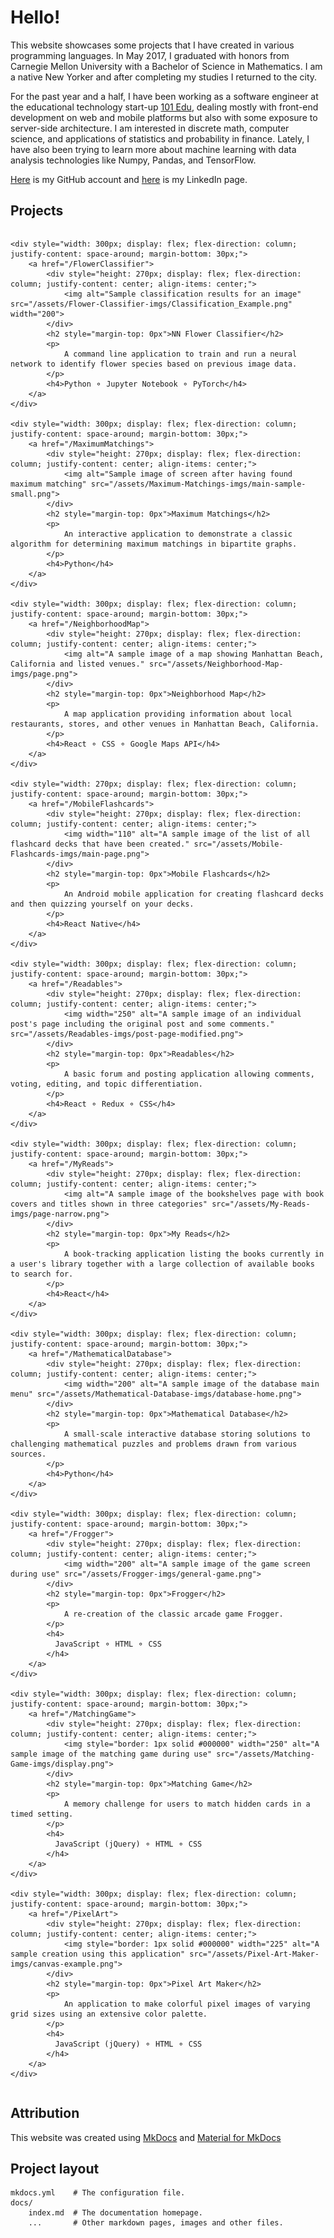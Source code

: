 # Hello!

This website showcases some projects that I have created in various programming languages.
In May 2017, I graduated with honors from Carnegie Mellon University with a Bachelor of Science in Mathematics. I am a native New Yorker and after completing my studies I returned to the city.

For the past year and a half, I have been working as a software engineer at the educational technology start-up <a href="https://101edu.co" target="\_blank">101 Edu</a>, dealing mostly with front-end development on web and mobile platforms but also with some exposure to server-side architecture. I am interested in discrete math, computer science, and applications of statistics and probability in finance. Lately, I have also been trying to learn more about machine learning with data analysis technologies like Numpy, Pandas, and TensorFlow.

[Here](https://github.com/wbchristerson) is my GitHub account and [here](https://www.linkedin.com/in/william-christerson/) is my LinkedIn page.

## Projects

<div style="display: flex; flex-direction: row; justify-content: space-around; flex-wrap: wrap;">

    <div style="width: 300px; display: flex; flex-direction: column; justify-content: space-around; margin-bottom: 30px;">
        <a href="/FlowerClassifier">
            <div style="height: 270px; display: flex; flex-direction: column; justify-content: center; align-items: center;">
                <img alt="Sample classification results for an image" src="/assets/Flower-Classifier-imgs/Classification_Example.png" width="200">
            </div>
            <h2 style="margin-top: 0px">NN Flower Classifier</h2>
            <p>
                A command line application to train and run a neural network to identify flower species based on previous image data.
            </p>
            <h4>Python ⚬ Jupyter Notebook ⚬ PyTorch</h4>
        </a>
    </div>

    <div style="width: 300px; display: flex; flex-direction: column; justify-content: space-around; margin-bottom: 30px;">
        <a href="/MaximumMatchings">
            <div style="height: 270px; display: flex; flex-direction: column; justify-content: center; align-items: center;">
                <img alt="Sample image of screen after having found maximum matching" src="/assets/Maximum-Matchings-imgs/main-sample-small.png">
            </div>
            <h2 style="margin-top: 0px">Maximum Matchings</h2>
            <p>
                An interactive application to demonstrate a classic algorithm for determining maximum matchings in bipartite graphs.
            </p>
            <h4>Python</h4>
        </a>
    </div>

    <div style="width: 300px; display: flex; flex-direction: column; justify-content: space-around; margin-bottom: 30px;">
        <a href="/NeighborhoodMap">
            <div style="height: 270px; display: flex; flex-direction: column; justify-content: center; align-items: center;">
                <img alt="A sample image of a map showing Manhattan Beach, California and listed venues." src="/assets/Neighborhood-Map-imgs/page.png">
            </div>
            <h2 style="margin-top: 0px">Neighborhood Map</h2>
            <p>
                A map application providing information about local restaurants, stores, and other venues in Manhattan Beach, California.
            </p>
            <h4>React ⚬ CSS ⚬ Google Maps API</h4>
        </a>
    </div>

    <div style="width: 270px; display: flex; flex-direction: column; justify-content: space-around; margin-bottom: 30px;">
        <a href="/MobileFlashcards">
            <div style="height: 270px; display: flex; flex-direction: column; justify-content: center; align-items: center;">
                <img width="110" alt="A sample image of the list of all flashcard decks that have been created." src="/assets/Mobile-Flashcards-imgs/main-page.png">
            </div>
            <h2 style="margin-top: 0px">Mobile Flashcards</h2>
            <p>
                An Android mobile application for creating flashcard decks and then quizzing yourself on your decks.
            </p>
            <h4>React Native</h4>
        </a>
    </div>

    <div style="width: 300px; display: flex; flex-direction: column; justify-content: space-around; margin-bottom: 30px;">
        <a href="/Readables">
            <div style="height: 270px; display: flex; flex-direction: column; justify-content: center; align-items: center;">
                <img width="250" alt="A sample image of an individual post's page including the original post and some comments." src="/assets/Readables-imgs/post-page-modified.png">
            </div>
            <h2 style="margin-top: 0px">Readables</h2>
            <p>
                A basic forum and posting application allowing comments, voting, editing, and topic differentiation.
            </p>
            <h4>React ⚬ Redux ⚬ CSS</h4>
        </a>
    </div>

    <div style="width: 300px; display: flex; flex-direction: column; justify-content: space-around; margin-bottom: 30px;">
        <a href="/MyReads">
            <div style="height: 270px; display: flex; flex-direction: column; justify-content: center; align-items: center;">
                <img alt="A sample image of the bookshelves page with book covers and titles shown in three categories" src="/assets/My-Reads-imgs/page-narrow.png">
            </div>
            <h2 style="margin-top: 0px">My Reads</h2>
            <p>
                A book-tracking application listing the books currently in a user's library together with a large collection of available books to search for.
            </p>
            <h4>React</h4>
        </a>
    </div>

    <div style="width: 300px; display: flex; flex-direction: column; justify-content: space-around; margin-bottom: 30px;">
        <a href="/MathematicalDatabase">
            <div style="height: 270px; display: flex; flex-direction: column; justify-content: center; align-items: center;">
                <img width="200" alt="A sample image of the database main menu" src="/assets/Mathematical-Database-imgs/database-home.png">
            </div>
            <h2 style="margin-top: 0px">Mathematical Database</h2>
            <p>
                A small-scale interactive database storing solutions to challenging mathematical puzzles and problems drawn from various sources.
            </p>
            <h4>Python</h4>
        </a>
    </div>

    <div style="width: 300px; display: flex; flex-direction: column; justify-content: space-around; margin-bottom: 30px;">
        <a href="/Frogger">
            <div style="height: 270px; display: flex; flex-direction: column; justify-content: center; align-items: center;">
                <img width="200" alt="A sample image of the game screen during use" src="/assets/Frogger-imgs/general-game.png">
            </div>
            <h2 style="margin-top: 0px">Frogger</h2>
            <p>
                A re-creation of the classic arcade game Frogger.
            </p>
            <h4>
              JavaScript ⚬ HTML ⚬ CSS
            </h4>
        </a>
    </div>

    <div style="width: 300px; display: flex; flex-direction: column; justify-content: space-around; margin-bottom: 30px;">
        <a href="/MatchingGame">
            <div style="height: 270px; display: flex; flex-direction: column; justify-content: center; align-items: center;">
                <img style="border: 1px solid #000000" width="250" alt="A sample image of the matching game during use" src="/assets/Matching-Game-imgs/display.png">
            </div>
            <h2 style="margin-top: 0px">Matching Game</h2>
            <p>
                A memory challenge for users to match hidden cards in a timed setting.
            </p>
            <h4>
              JavaScript (jQuery) ⚬ HTML ⚬ CSS
            </h4>
        </a>
    </div>

    <div style="width: 300px; display: flex; flex-direction: column; justify-content: space-around; margin-bottom: 30px;">
        <a href="/PixelArt">
            <div style="height: 270px; display: flex; flex-direction: column; justify-content: center; align-items: center;">
                <img style="border: 1px solid #000000" width="225" alt="A sample creation using this application" src="/assets/Pixel-Art-Maker-imgs/canvas-example.png">
            </div>
            <h2 style="margin-top: 0px">Pixel Art Maker</h2>
            <p>
                An application to make colorful pixel images of varying grid sizes using an extensive color palette.
            </p>
            <h4>
              JavaScript (jQuery) ⚬ HTML ⚬ CSS
            </h4>
        </a>
    </div>
</div>

## Attribution

This website was created using <a href="https://www.mkdocs.org/" target="\_blank">MkDocs</a> and <a href="https://squidfunk.github.io/mkdocs-material/" target="\_blank">Material for MkDocs</a>

## Project layout

    mkdocs.yml    # The configuration file.
    docs/
        index.md  # The documentation homepage.
        ...       # Other markdown pages, images and other files.
